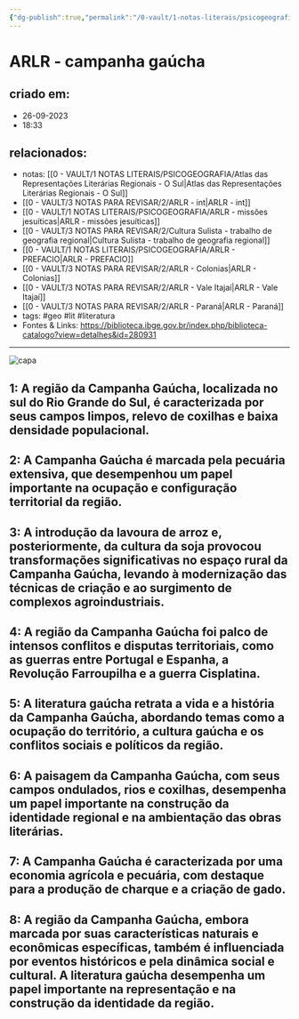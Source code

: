 ```yaml
---
{"dg-publish":true,"permalink":"/0-vault/1-notas-literais/psicogeografia/arlr-campanha-gaucha/","tags":["geo","lit","literatura"],"dgHomeLink":true,"dgShowLocalGraph":true,"dgShowFileTree":true,"dgEnableSearch":true}
---
```


# ARLR - campanha gaúcha

## criado em: 
- 26-09-2023
- 18:33
## relacionados:
- notas: [[0 - VAULT/1 NOTAS LITERAIS/PSICOGEOGRAFIA/Atlas das Representações Literárias Regionais - O Sul\|Atlas das Representações Literárias Regionais - O Sul]]
- [[0 - VAULT/3 NOTAS PARA REVISAR/2/ARLR - int\|ARLR - int]]
- [[0 - VAULT/1 NOTAS LITERAIS/PSICOGEOGRAFIA/ARLR - missões jesuíticas\|ARLR - missões jesuíticas]]
- [[0 - VAULT/3 NOTAS PARA REVISAR/2/Cultura Sulista - trabalho de geografia regional\|Cultura Sulista - trabalho de geografia regional]]
- [[0 - VAULT/1 NOTAS LITERAIS/PSICOGEOGRAFIA/ARLR - PREFACIO\|ARLR - PREFACIO]]
- [[0 - VAULT/3 NOTAS PARA REVISAR/2/ARLR - Colonias\|ARLR - Colonias]]
- [[0 - VAULT/3 NOTAS PARA REVISAR/2/ARLR - Vale Itajaí\|ARLR - Vale Itajaí]]
- [[0 - VAULT/3 NOTAS PARA REVISAR/2/ARLR - Paraná\|ARLR - Paraná]]
- tags: #geo #lit #literatura 
- Fontes & Links: https://biblioteca.ibge.gov.br/index.php/biblioteca-catalogo?view=detalhes&id=280931
---

![capa](https://cdn.rcn67.com.br/upload/dn_noticia/2016/11/93525.jpg)


## 1: A região da Campanha Gaúcha, localizada no sul do Rio Grande do Sul, é caracterizada por seus campos limpos, relevo de coxilhas e baixa densidade populacional.

## 2: A Campanha Gaúcha é marcada pela pecuária extensiva, que desempenhou um papel importante na ocupação e configuração territorial da região.

## 3: A introdução da lavoura de arroz e, posteriormente, da cultura da soja provocou transformações significativas no espaço rural da Campanha Gaúcha, levando à modernização das técnicas de criação e ao surgimento de complexos agroindustriais.

## 4: A região da Campanha Gaúcha foi palco de intensos conflitos e disputas territoriais, como as guerras entre Portugal e Espanha, a Revolução Farroupilha e a guerra Cisplatina.

## 5: A literatura gaúcha retrata a vida e a história da Campanha Gaúcha, abordando temas como a ocupação do território, a cultura gaúcha e os conflitos sociais e políticos da região.

## 6: A paisagem da Campanha Gaúcha, com seus campos ondulados, rios e coxilhas, desempenha um papel importante na construção da identidade regional e na ambientação das obras literárias.

## 7: A Campanha Gaúcha é caracterizada por uma economia agrícola e pecuária, com destaque para a produção de charque e a criação de gado.

## 8: A região da Campanha Gaúcha, embora marcada por suas características naturais e econômicas específicas, também é influenciada por eventos históricos e pela dinâmica social e cultural. A literatura gaúcha desempenha um papel importante na representação e na construção da identidade da região.